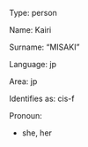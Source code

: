 

Type: person

Name: Kairi

Surname: “MISAKI”

Language: jp

Area: jp

Identifies as: cis-f

Pronoun:
  - she, her

